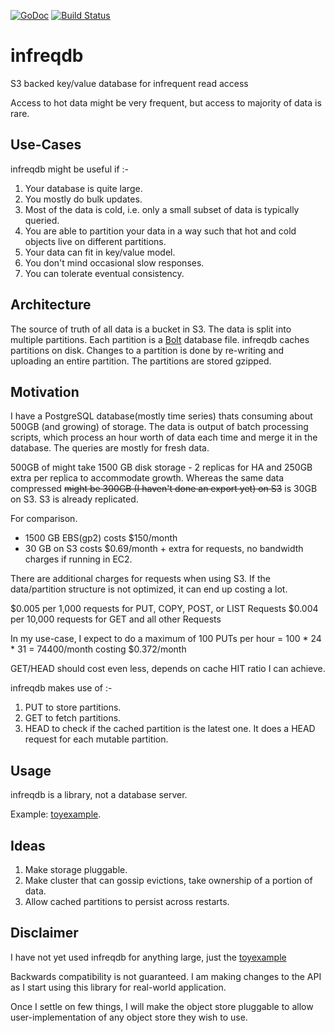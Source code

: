 [![GoDoc](https://godoc.org/github.com/turbobytes/infreqdb?status.svg)](https://godoc.org/github.com/turbobytes/infreqdb) [![Build Status](https://travis-ci.org/turbobytes/infreqdb.svg?branch=master)](https://travis-ci.org/turbobytes/infreqdb)

# infreqdb
S3 backed key/value database for infrequent read access

Access to hot data might be very frequent, but access to majority of data is rare.

## Use-Cases

infreqdb might be useful if :-

1. Your database is quite large.
2. You mostly do bulk updates.
3. Most of the data is cold, i.e. only a small subset of data is typically queried.
4. You are able to partition your data in a way such that hot and cold objects live on different partitions.
5. Your data can fit in key/value model.
6. You don't mind occasional slow responses.
7. You can tolerate eventual consistency.

## Architecture

The source of truth of all data is a bucket in S3. The data is split into multiple partitions. Each partition is a [Bolt](https://github.com/boltdb/bolt/) database file. infreqdb caches partitions on disk. Changes to a partition is done by re-writing and uploading an entire partition. The partitions are stored gzipped.

## Motivation

I have a PostgreSQL database(mostly time series) thats consuming about 500GB (and growing) of storage. The data is output of batch processing scripts, which process an hour worth of data each time and merge it in the database. The queries are mostly for fresh data.

500GB of might take 1500 GB disk storage - 2 replicas for HA and 250GB extra per replica to accommodate growth. Whereas the same data compressed ~~might be 300GB (I haven't done an export yet) on S3~~ is 30GB on S3. S3 is already replicated.

For comparison.

- 1500 GB EBS(gp2) costs $150/month
- 30 GB on S3 costs $0.69/month + extra for requests, no bandwidth charges if running in EC2.

There are additional charges for requests when using S3. If the data/partition structure is not optimized, it can end up costing a lot.

$0.005 per 1,000 requests for PUT, COPY, POST, or LIST Requests
$0.004 per 10,000 requests for GET and all other Requests

In my use-case, I expect to do a maximum of 100 PUTs per hour = 100 * 24 * 31 = 74400/month costing $0.372/month

GET/HEAD should cost even less, depends on cache HIT ratio I can achieve.

infreqdb makes use of :-

1. PUT to store partitions.
2. GET to fetch partitions.
3. HEAD to check if the cached partition is the latest one. It does a HEAD request for each mutable partition.

## Usage

infreqdb is a library, not a database server.

Example: [toyexample](examples/toyexample).

## Ideas

1. Make storage pluggable.
2. Make cluster that can gossip evictions, take ownership of a portion of data.
3. Allow cached partitions to persist across restarts.

## Disclaimer

I have not yet used infreqdb for anything large, just the [toyexample](examples/toyexample/main.go)

Backwards compatibility is not guaranteed. I am making changes to the API as I start using this library for real-world application.

Once I settle on few things, I will make the object store pluggable to allow user-implementation of any object store they wish to use.
